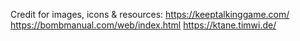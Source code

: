 Credit for images, icons & resources:
https://keeptalkinggame.com/
https://bombmanual.com/web/index.html
https://ktane.timwi.de/
